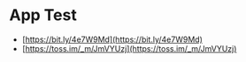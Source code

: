 # App Test


* [https://bit.ly/4e7W9Md](https://bit.ly/4e7W9Md)
* [https://toss.im/_m/JmVYUzj](https://toss.im/_m/JmVYUzj)
